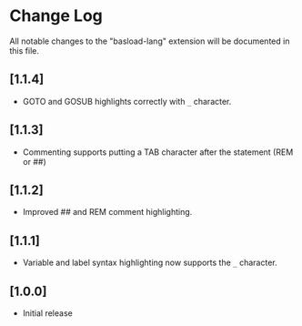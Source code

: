 # Change Log

All notable changes to the "basload-lang" extension will be documented in this file.

## [1.1.4]

- GOTO and GOSUB highlights correctly with `_` character.

## [1.1.3]

- Commenting supports putting a TAB character after the statement (REM or ##)

## [1.1.2]

- Improved ## and REM comment highlighting.

## [1.1.1]

- Variable and label syntax highlighting now supports the `_` character.

## [1.0.0]

- Initial release